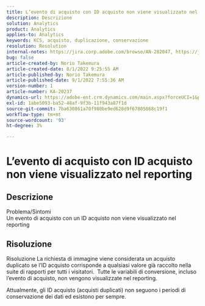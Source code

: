 ```yaml
---
title: L’evento di acquisto con ID acquisto non viene visualizzato nel reporting
description: Descrizione
solution: Analytics
product: Analytics
applies-to: Analytics
keywords: KCS, acquisto, duplicazione, conservazione
resolution: Resolution
internal-notes: https://jira.corp.adobe.com/browse/AN-282047, https://jira.corp.adobe.com/browse/AN-287475
bug: false
article-created-by: Norio Takemura
article-created-date: 8/1/2022 9:25:55 AM
article-published-by: Norio Takemura
article-published-date: 9/1/2022 7:55:36 AM
version-number: 1
article-number: KA-20237
dynamics-url: https://adobe-ent.crm.dynamics.com/main.aspx?forceUCI=1&pagetype=entityrecord&etn=knowledgearticle&id=f8636eed-7b11-ed11-b83d-0022480862c6
exl-id: 1abe5093-ba52-48af-9f3b-11f943a87f1d
source-git-commit: 7ba630861a70f980be9ed628d9f67805868c19f1
workflow-type: tm+mt
source-wordcount: '93'
ht-degree: 3%

---
```


# L’evento di acquisto con ID acquisto non viene visualizzato nel reporting

## Descrizione

Problema/Sintomi
<br>Un evento di acquisto con un ID acquisto non viene visualizzato nel reporting


## Risoluzione


Risoluzione La richiesta di immagine viene considerata un acquisto duplicato se l’ID acquisto corrisponde a qualsiasi valore già raccolto nella suite di rapporti per tutti i visitatori.  Tutte le variabili di conversione, incluso l’evento di acquisto, non vengono visualizzate nel reporting.

Attualmente, gli ID acquisto (acquisti duplicati) non seguono i periodi di conservazione dei dati ed esistono per sempre.

